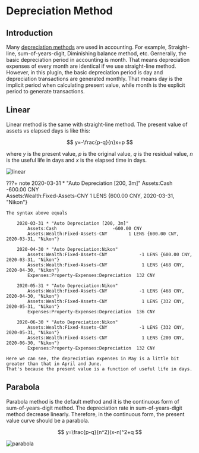 # Depreciation Method

## Introduction

Many [depreciation methods](https://en.wikipedia.org/wiki/Depreciation) are used in accounting. 
For example, Straight-line, sum-of-years-digit, Diminishing balance method, etc.
Gernerally, the basic depreciation period in accounting is month.
That means depreciation expenses of every month are identical if we use straight-line method.
However, in this plugin, the basic depreciation period is day and depreciation transactions are generated monthly.
That means day is the implicit period when calculating present value, while month is the explicit period to generate transactions.

## Linear

Linear method is the same with straight-line method.
The present value of assets vs elapsed days is like this:

$$
y=-\frac{p-q}{n}x+p
$$

where $y$ is the present value, $p$ is the original value, $q$ is the residual value, $n$ is the useful life in days and $x$ is the elapsed time in days.

![linear](https://s1.ax1x.com/2020/04/03/GU3eGn.png)


???+ note
        2020-03-31 * "Auto Depreciation [200, 3m]"
            Assets:Cash                     -600.00 CNY                                   
            Assets:Wealth:Fixed-Assets-CNY        1 LENS {600.00 CNY, 2020-03-31, "Nikon"}

    The syntax above equals

        2020-03-31 * "Auto Depreciation [200, 3m]"
            Assets:Cash                     -600.00 CNY                                   
            Assets:Wealth:Fixed-Assets-CNY        1 LENS {600.00 CNY, 2020-03-31, "Nikon"}

        2020-04-30 * "Auto Depreciation:Nikon"
            Assets:Wealth:Fixed-Assets-CNY            -1 LENS {600.00 CNY, 2020-03-31, "Nikon"}
            Assets:Wealth:Fixed-Assets-CNY             1 LENS {468 CNY, 2020-04-30, "Nikon"}   
            Expenses:Property-Expenses:Depreciation  132 CNY                                   

        2020-05-31 * "Auto Depreciation:Nikon"
            Assets:Wealth:Fixed-Assets-CNY            -1 LENS {468 CNY, 2020-04-30, "Nikon"}
            Assets:Wealth:Fixed-Assets-CNY             1 LENS {332 CNY, 2020-05-31, "Nikon"}
            Expenses:Property-Expenses:Depreciation  136 CNY                                

        2020-06-30 * "Auto Depreciation:Nikon"
            Assets:Wealth:Fixed-Assets-CNY            -1 LENS {332 CNY, 2020-05-31, "Nikon"}
            Assets:Wealth:Fixed-Assets-CNY             1 LENS {200 CNY, 2020-06-30, "Nikon"}
            Expenses:Property-Expenses:Depreciation  132 CNY  

    Here we can see, the depreciation expenses in May is a little bit greater than that in April and June.
    That's because the present value is a function of useful life in days.

## Parabola

Parabola method is the default method and it is the continuous form of sum-of-years-digit method.
The depreciation rate in sum-of-years-digit method decrease linearly.
Therefore, in the continuous form, the present value curve should be a parabola.

$$
y=\frac{p-q}{n^2}(x-n)^2+q
$$

![parabola](https://s1.ax1x.com/2020/04/03/GU3E5j.png)